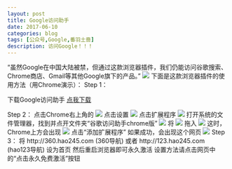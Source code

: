 ```yaml
---
layout: post
title: Google访问助手
date: 2017-06-10
categories: blog
tags: [公众号,Google,番羽土啬]
description: 访问Google！！！
---
```


“虽然Google在中国大陆被禁，但通过这款浏览器插件，我们仍能访问谷歌搜索、Chrome商店、Gmail等其他Google旗下的产品。”
<img src="http://s1.wailian.download/2017/09/12/Google2.png">
下面是这款浏览器插件的使用方法（用Chrome演示）：
Step 1：
<p>下载Google访问助手 <a href="http://7oxjp6.com1.z0.glb.clouddn.com/%E8%B0%B7%E6%AD%8C%E8%AE%BF%E9%97%AE%E5%8A%A9%E6%89%8Bchrome%E7%89%88.zip">点我下载</a></p>
Step 2：
点击Chrome右上角的
<img src="http://s1.wailian.download/2017/09/12/Chrome....png">
点击设置
<img src="http://s1.wailian.download/2017/09/12/77dd9aa4d38a729d.png">
点击扩展程序
<img src="http://s1.wailian.download/2017/09/12/6c754fa48354a346.png">
打开系统的文件管理器，找到并点开文件夹“谷歌访问助手chrome版”
<img src="http://s1.wailian.download/2017/09/12/chromebeffb.png">
将
<img src="http://s1.wailian.download/2017/09/12/chrome.png">
拖入
<img src="http://s1.wailian.download/2017/09/12/6c754fa48354a346.png">
这时，Chrome上方会出现
<img src="http://s1.wailian.download/2017/09/12/516926969634ab2b.png">
点击“添加扩展程序”
如果成功，会出现这个网页
<img src="http://s1.wailian.download/2017/09/12/8bc65a930cbadc45.png">
Step 3：
将 http://360.hao245.com (360导航) 或者 http://123.hao245.com (hao123导航) 设为首页 然后重启浏览器即可永久激活
设置方法请点击网页中的“点击永久免费激活”按钮
